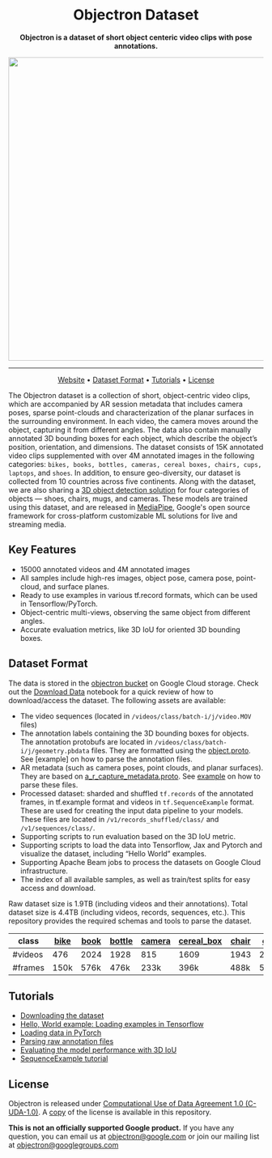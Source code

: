 
<div align="center">

# Objectron Dataset

**Objectron is a dataset of short object centeric video clips with pose annotations.**

<img src="docs/images/objectron_samples.gif" width="600px">

---
<p align="center">
  <a href="https://www.objectron.dev">Website</a> •
  <a href="#dataset-format">Dataset Format</a> •
  <a href="#tutorials">Tutorials</a> •
  <a href="#license">License</a>
</p>

</div>



The Objectron dataset is a collection of short, object-centric video clips, which are accompanied by AR session metadata that includes camera poses, sparse point-clouds and characterization of the planar surfaces in the surrounding environment. In each video, the camera moves around the object, capturing it from different angles. The data also contain manually annotated 3D bounding boxes for each object, which describe the object’s position, orientation, and dimensions. The dataset consists of 15K annotated video clips supplemented with over 4M annotated images in the following categories: `bikes, books, bottles, cameras, cereal boxes, chairs, cups, laptops`, and `shoes`. In addition, to ensure geo-diversity, our dataset is collected from 10 countries across five continents. Along with the dataset, we are also sharing a [3D object detection solution](https://google.github.io/mediapipe/solutions/objectron) for four categories of objects — shoes, chairs, mugs, and cameras. These models are trained using this dataset, and are released in [MediaPipe](https://mediapipe.dev/), Google's open source framework for cross-platform customizable ML solutions for live and streaming media.

## Key Features
- 15000 annotated videos and 4M annotated images
- All samples include high-res images, object pose, camera pose, point-cloud, and surface planes.
- Ready to use examples in various tf.record formats, which can be used in Tensorflow/PyTorch.
- Object-centric multi-views, observing the same object from different angles.
- Accurate evaluation metrics, like 3D IoU for oriented 3D bounding boxes.


## Dataset Format
The data is stored in the [objectron bucket](https://storage.googleapis.com/objectron) on Google Cloud storage. Check out the [Download Data](https://github.com/google-research-datasets/Objectron/blob/master/notebooks/Download%20Data.ipynb) notebook for a quick review of how to download/access the dataset. The following assets are available:

- The video sequences (located in `/videos/class/batch-i/j/video.MOV` files)
- The annotation labels containing the 3D bounding boxes for objects. The annotation protobufs are located in `/videos/class/batch-i/j/geometry.pbdata` files. They are formatted using the [object.proto](https://github.com/google-research-datasets/Objectron/blob/master/objectron/schema/object.proto). See [example] on how to parse the annotation files.
- AR metadata (such as camera poses, point clouds, and planar surfaces). They are based on [a_r_capture_metadata.proto](https://github.com/google-research-datasets/Objectron/blob/master/objectron/schema/a_r_capture_metadata.proto). See [example](https://github.com/google-research-datasets/Objectron/blob/master/notebooks/Parse%20Annotations.ipynb) on how to parse these files.
- Processed dataset: sharded and shuffled `tf.records` of the annotated frames, in tf.example format and videos in `tf.SequenceExample` format. These are used for creating the input data pipeline to your models. These files are located in `/v1/records_shuffled/class/` and `/v1/sequences/class/`.
- Supporting scripts to run evaluation based on the 3D IoU metric.
- Supporting scripts to load the data into Tensorflow, Jax and Pytorch and visualize the dataset, including “Hello World” examples.
- Supporting Apache Beam jobs to process the datasets on Google Cloud infrastructure.
- The index of all available samples, as well as train/test splits for easy access and download.

Raw dataset size is 1.9TB (including videos and their annotations). Total dataset size is 4.4TB (including videos, records, sequences, etc.). This repository provides the required schemas and tools to parse the dataset.

| class   | [bike](https://github.com/google-research-datasets/Objectron/blob/master/index/bike_annotations) | [book](https://github.com/google-research-datasets/Objectron/blob/master/index/book_annotations) | [bottle](https://github.com/google-research-datasets/Objectron/blob/master/index/bottle_annotations) | [camera](https://github.com/google-research-datasets/Objectron/blob/master/index/camera_annotations) | [cereal_box](https://github.com/google-research-datasets/Objectron/blob/master/index/cereal_box_annotations) | [chair](https://github.com/google-research-datasets/Objectron/blob/master/index/chair_annotations) | [cup](https://github.com/google-research-datasets/Objectron/blob/master/index/cup_annotations)  | [laptop](https://github.com/google-research-datasets/Objectron/blob/master/index/laptop_annotations) | [shoe](https://github.com/google-research-datasets/Objectron/blob/master/index/shoe_annotations) |
|---------|------|------|--------|--------|------------|-------|------|--------|------|
| #videos | 476  | 2024 | 1928   | 815    | 1609       | 1943  | 2204 | 1473   | 2116 |
| #frames | 150k | 576k | 476k   | 233k   | 396k       | 488k  | 546k | 485k   | 557k |

## Tutorials
- [Downloading the dataset](https://github.com/google-research-datasets/Objectron/blob/master/notebooks/Download%20Data.ipynb)
- [Hello, World example: Loading examples in Tensorflow](https://github.com/google-research-datasets/Objectron/blob/master/notebooks/Hello%20World.ipynb)
- [Loading data in PyTorch](https://github.com/google-research-datasets/Objectron/blob/master/notebooks/Objectron_Pytorch_tutorial.ipynb)
- [Parsing raw annotation files](https://github.com/google-research-datasets/Objectron/blob/master/notebooks/Parse%20Annotations.ipynb)
- [Evaluating the model performance with 3D IoU](https://github.com/google-research-datasets/Objectron/blob/master/notebooks/3D_IOU.ipynb)
- [SequenceExample tutorial](https://github.com/google-research-datasets/Objectron/blob/master/notebooks/SequenceExamples.ipynb)

## License
Objectron is released under [Computational Use of Data Agreement 1.0 (C-UDA-1.0)](https://github.com/microsoft/Computational-Use-of-Data-Agreement). A [copy](https://github.com/google-research-datasets/Objectron/blob/master/LICENSE) of the license is available in this repository.


**This is not an officially supported Google product.** If you have any question, you can email us at objectron@google.com or join our mailing list at objectron@googlegroups.com


